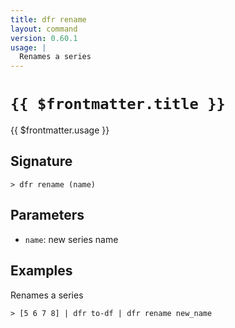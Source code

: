 ```yaml
---
title: dfr rename
layout: command
version: 0.60.1
usage: |
  Renames a series
---
```


# `{{ $frontmatter.title }}`

<div style='white-space: pre-wrap;'>{{ $frontmatter.usage }}</div>

## Signature

`> dfr rename (name)`

## Parameters

- `name`: new series name

## Examples

Renames a series

```shell
> [5 6 7 8] | dfr to-df | dfr rename new_name
```
